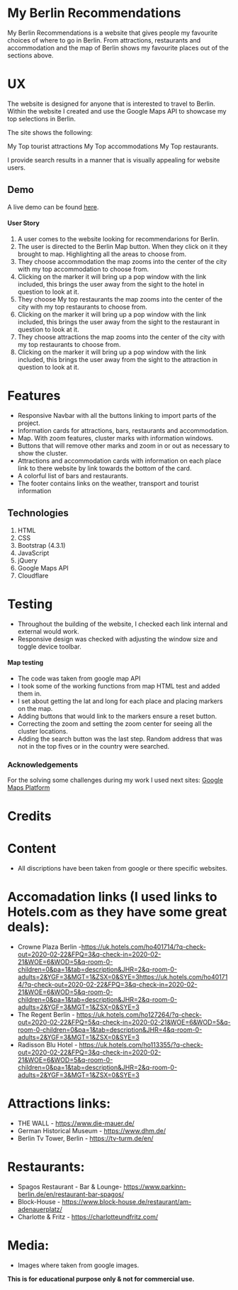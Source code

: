 # My Berlin Recommendations

My Berlin Recommendations is a website that gives people my favourite choices of where to go in Berlin. 
From attractions, restaurants and accommodation and the map of Berlin shows my favourite places out of the sections above. 

# UX

The website is designed for anyone that is interested to travel to Berlin. 
Within the website I created and use the Google Maps API 
to showcase my top selections in Berlin.

The site shows the following:

My  Top tourist attractions
My Top accommodations
My Top restaurants.

I provide search results in a manner that is visually appealing for website users. 

## Demo

A live demo can be found [here](https://zombietiko.github.io/MyBerlinRecommendations.io/).

#### User Story

1. A user comes to the website looking for recommendarions for Berlin. 
2. The user is directed to the Berlin Map button. When they click on it they brought to map. Highlighting all the areas to choose from. 
3. They choose accommodation the map zooms into the center of the city with my top accommodation to choose from.
4. Clicking on the marker it will bring up a pop window with the link included, this brings the user away from the sight to the hotel in question to look at it.
5. They choose My top restaurants the map zooms into the center of the city with my top restaurants to choose from.
6. Clicking on the marker it will bring up a pop window with the link included, this brings the user away from the sight to the restaurant in question to look at it.
7. They choose attractions the map zooms into the center of the city with my top restaurants to choose from.
8. Clicking on the marker it will bring up a pop window with the link included, this brings the user away from the sight to the attraction in question to look at it.


# Features 

* Responsive Navbar with all the buttons linking to import parts of the project.  
* Information cards for attractions, bars, restaurants and accommodation.
* Map. With zoom features, cluster marks with information windows. 
* Buttons that will remove other marks and zoom in or out as necessary to show the cluster.
* Attractions and accommodation cards with information on each place link to there website by link towards the bottom of the card. 
* A colorful list of bars and restaurants.
* The footer contains links on the weather, transport and tourist information 

## Technologies
1. HTML
2. CSS
3. Bootstrap (4.3.1)
4. JavaScript
5. jQuery
6. Google Maps API
7. Cloudflare

# Testing

* Throughout the building of the website, I checked each link internal and external would work. 
* Responsive design was checked with adjusting the window size and toggle device toolbar. 

#### Map testing
* The code was taken from google map API 
* I took some of the working functions from map HTML test and added them in.
* I set about getting the lat and long for each place and placing markers on the map. 
* Adding buttons that would link to the markers ensure a reset button. 
* Correcting the zoom and setting the zoom center for seeing all the cluster locations.
* Adding the search button was the last step. Random address that was not in the top fives or in the country were searched.  

### Acknowledgements
For the solving some challenges during my work I used next sites: [Google Maps Platform](https://developers.google.com/maps/documentation/javascript/tutorial) 

# Credits

# Content
* All discriptions have been taken from google or there specific websites.

# Accomadation links (I used links to Hotels.com as they have some great deals):

* Crowne Plaza Berlin -https://uk.hotels.com/ho401714/?q-check-out=2020-02-22&FPQ=3&q-check-in=2020-02-21&WOE=6&WOD=5&q-room-0-children=0&pa=1&tab=description&JHR=2&q-room-0-adults=2&YGF=3&MGT=1&ZSX=0&SYE=3https://uk.hotels.com/ho401714/?q-check-out=2020-02-22&FPQ=3&q-check-in=2020-02-21&WOE=6&WOD=5&q-room-0-children=0&pa=1&tab=description&JHR=2&q-room-0-adults=2&YGF=3&MGT=1&ZSX=0&SYE=3
* The Regent Berlin - https://uk.hotels.com/ho127264/?q-check-out=2020-02-22&FPQ=5&q-check-in=2020-02-21&WOE=6&WOD=5&q-room-0-children=0&pa=1&tab=description&JHR=4&q-room-0-adults=2&YGF=3&MGT=1&ZSX=0&SYE=3
* Radisson Blu Hotel - https://uk.hotels.com/ho113355/?q-check-out=2020-02-22&FPQ=3&q-check-in=2020-02-21&WOE=6&WOD=5&q-room-0-children=0&pa=1&tab=description&JHR=2&q-room-0-adults=2&YGF=3&MGT=1&ZSX=0&SYE=3


# Attractions links:

* THE WALL - https://www.die-mauer.de/
* German Historical Museum - https://www.dhm.de/
* Berlin Tv Tower, Berlin - https://tv-turm.de/en/

# Restaurants:

* Spagos Restaurant - Bar & Lounge- https://www.parkinn-berlin.de/en/restaurant-bar-spagos/
* Block-House - https://www.block-house.de/restaurant/am-adenauerplatz/
* Charlotte & Fritz - https://charlotteundfritz.com/


# Media:

* Images where taken from google images.

**This is for educational purpose only & not for commercial use.**